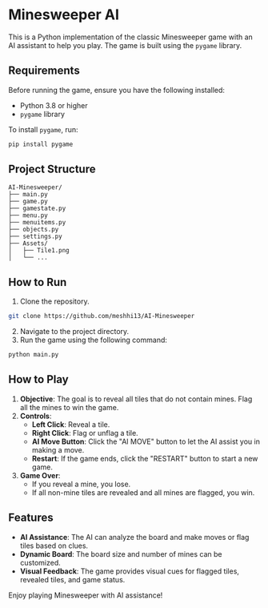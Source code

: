 
# Minesweeper AI

This is a Python implementation of the classic Minesweeper game with an AI assistant to help you play. The game is built using the `pygame` library.

## Requirements

Before running the game, ensure you have the following installed:

- Python 3.8 or higher
- `pygame` library

To install `pygame`, run:
```bash
pip install pygame
```

## Project Structure
```
AI-Minesweeper/
├── main.py
├── game.py
├── gamestate.py
├── menu.py
├── menuitems.py
├── objects.py
├── settings.py
├── Assets/
│   ├── Tile1.png
│   └── ...
```

## How to Run

1. Clone the repository.
```sh
git clone https://github.com/meshhi13/AI-Minesweeper
```
2. Navigate to the project directory.
3. Run the game using the following command:
```bash
python main.py
```

## How to Play

1. **Objective**: The goal is to reveal all tiles that do not contain mines. Flag all the mines to win the game.
2. **Controls**:
   - **Left Click**: Reveal a tile.
   - **Right Click**: Flag or unflag a tile.
   - **AI Move Button**: Click the "AI MOVE" button to let the AI assist you in making a move.
   - **Restart**: If the game ends, click the "RESTART" button to start a new game.
3. **Game Over**:
   - If you reveal a mine, you lose.
   - If all non-mine tiles are revealed and all mines are flagged, you win.

## Features

- **AI Assistance**: The AI can analyze the board and make moves or flag tiles based on clues.
- **Dynamic Board**: The board size and number of mines can be customized.
- **Visual Feedback**: The game provides visual cues for flagged tiles, revealed tiles, and game status.

Enjoy playing Minesweeper with AI assistance!
